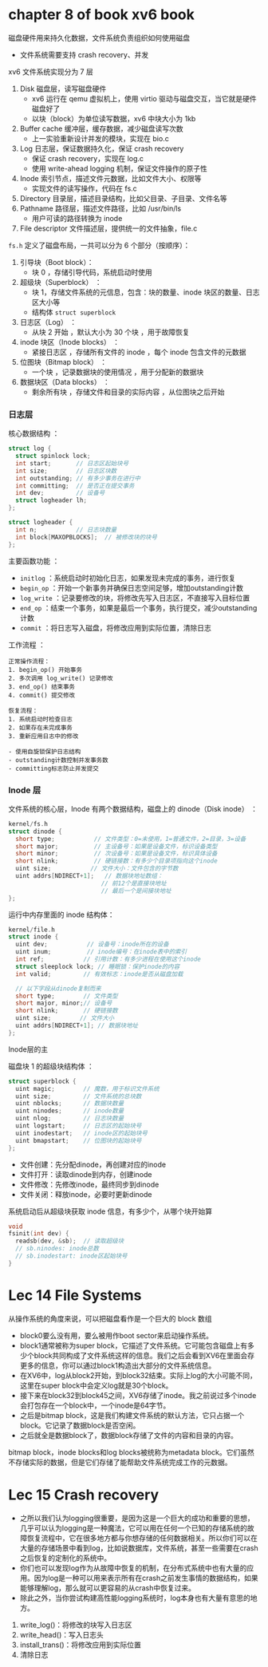 
# chapter 8 of book xv6 book

磁盘硬件用来持久化数据，文件系统负责组织如何使用磁盘

- 文件系统需要支持 crash recovery、并发

xv6 文件系统实现分为 7 层

1. Disk 磁盘层，读写磁盘硬件
   - xv6 运行在 qemu 虚拟机上，使用 virtio 驱动与磁盘交互，当它就是硬件磁盘好了
   - 以块（block）为单位读写数据，xv6 中块大小为 1kb
2. Buffer cache 缓冲层，缓存数据，减少磁盘读写次数
   - 上一实验重新设计并发的模块，实现在 bio.c
3. Log 日志层，保证数据持久化，保证 crash recovery
   - 保证 crash recovery，实现在 log.c
   - 使用 write-ahead logging 机制，保证文件操作的原子性
4. Inode 索引节点，描述文件元数据，比如文件大小、权限等
   - 实现文件的读写操作，代码在 fs.c
5. Directory 目录层，描述目录结构，比如父目录、子目录、文件名等
6. Pathname 路径层，描述文件路径，比如 /usr/bin/ls
   - 用户可读的路径转换为 inode
7. File descriptor 文件描述层，提供统一的文件抽象，file.c

`fs.h` 定义了磁盘布局，一共可以分为 6 个部分（按顺序）：

1. 引导块（Boot block）：
   - 块 0 ，存储引导代码，系统启动时使用
2. 超级块（Superblock） ：
   - 块 1，存储文件系统的元信息，包含：块的数量、inode 块区的数量、日志区大小等
   - 结构体 `struct superblock`
3. 日志区（Log） ：
   - 从块 2 开始 ，默认大小为 30 个块 ，用于故障恢复
4. inode 块区（Inode blocks） ：
   - 紧接日志区 ，存储所有文件的 inode ，每个 inode 包含文件的元数据
5. 位图块（Bitmap block） ：
   - 一个块 ，记录数据块的使用情况 ，用于分配新的数据块
6. 数据块区（Data blocks） ：
   - 剩余所有块 ，存储文件和目录的实际内容 ，从位图块之后开始

### 日志层

核心数据结构 ：

```c
struct log {
  struct spinlock lock;
  int start;       // 日志区起始块号
  int size;        // 日志区块数
  int outstanding; // 有多少事务在进行中
  int committing;  // 是否正在提交事务
  int dev;         // 设备号
  struct logheader lh;
};

struct logheader {
  int n;           // 日志块数量
  int block[MAXOPBLOCKS];  // 被修改块的块号
};
```

主要函数功能 ：

- `initlog` ：系统启动时初始化日志，如果发现未完成的事务，进行恢复
- `begin_op` ：开始一个新事务并确保日志空间足够，增加outstanding计数
- `log_write` ：记录要修改的块，将修改先写入日志区，不直接写入目标位置
- `end_op` ：结束一个事务，如果是最后一个事务，执行提交，减少outstanding计数
- `commit` ：将日志写入磁盘，将修改应用到实际位置，清除日志

工作流程 ：

```
正常操作流程：
1. begin_op() 开始事务
2. 多次调用 log_write() 记录修改
3. end_op() 结束事务
4. commit() 提交修改

恢复流程：
1. 系统启动时检查日志
2. 如果存在未完成事务
3. 重新应用日志中的修改

- 使用自旋锁保护日志结构
- outstanding计数控制并发事务数
- committing标志防止并发提交
```

### Inode 层

文件系统的核心层，Inode 有两个数据结构，磁盘上的 dinode（Disk inode） ：

```c
kernel/fs.h
struct dinode {
  short type;           // 文件类型：0=未使用，1=普通文件，2=目录，3=设备
  short major;          // 主设备号：如果是设备文件，标识设备类型
  short minor;          // 次设备号：如果是设备文件，标识具体设备
  short nlink;          // 硬链接数：有多少个目录项指向这个inode
  uint size;           // 文件大小：文件包含的字节数
  uint addrs[NDIRECT+1];   // 数据块地址数组：
                          // 前12个是直接块地址
                          // 最后一个是间接块地址
};
```

运行中内存里面的 inode 结构体：

```c
kernel/file.h
struct inode {
  uint dev;           // 设备号：inode所在的设备
  uint inum;          // inode编号：在inode表中的索引
  int ref;           // 引用计数：有多少进程在使用这个inode
  struct sleeplock lock; // 睡眠锁：保护inode的内容
  int valid;         // 有效标志：inode是否从磁盘加载

  // 以下字段从dinode复制而来
  short type;        // 文件类型
  short major, minor;// 设备号
  short nlink;       // 硬链接数
  uint size;        // 文件大小
  uint addrs[NDIRECT+1]; // 数据块地址
};
```

Inode层的主

磁盘块 1 的超级块结构体 ：

```c
struct superblock {
  uint magic;        // 魔数，用于标识文件系统
  uint size;         // 文件系统的总块数
  uint nblocks;      // 数据块数量
  uint ninodes;      // inode数量
  uint nlog;         // 日志块数量
  uint logstart;     // 日志区的起始块号
  uint inodestart;   // inode区的起始块号
  uint bmapstart;    // 位图块的起始块号
};
```

- 文件创建：先分配dinode，再创建对应的inode
- 文件打开：读取dinode到内存，创建inode
- 文件修改：先修改inode，最终同步到dinode
- 文件关闭：释放inode，必要时更新dinode

系统启动后从超级块获取 inode 信息，有多少个，从哪个块开始算

```c
void
fsinit(int dev) {
  readsb(dev, &sb);  // 读取超级块
  // sb.ninodes: inode总数
  // sb.inodestart: inode区起始块号
}
```

# Lec 14 File Systems

从操作系统的角度来说，可以把磁盘看作是一个巨大的 block 数组

- block0要么没有用，要么被用作boot sector来启动操作系统。
- block1通常被称为super block，它描述了文件系统。它可能包含磁盘上有多少个block共同构成了文件系统这样的信息。我们之后会看到XV6在里面会存更多的信息，你可以通过block1构造出大部分的文件系统信息。
- 在XV6中，log从block2开始，到block32结束。实际上log的大小可能不同，这里在super block中会定义log就是30个block。
- 接下来在block32到block45之间，XV6存储了inode。我之前说过多个inode会打包存在一个block中，一个inode是64字节。
- 之后是bitmap block，这是我们构建文件系统的默认方法，它只占据一个block。它记录了数据block是否空闲。
- 之后就全是数据block了，数据block存储了文件的内容和目录的内容。

bitmap block，inode blocks和log blocks被统称为metadata block。它们虽然不存储实际的数据，但是它们存储了能帮助文件系统完成工作的元数据。

# Lec 15 Crash recovery

- 之所以我们认为logging很重要，是因为这是一个巨大的成功和重要的思想，几乎可以认为logging是一种魔法，它可以用在任何一个已知的存储系统的故障恢复流程中，它在很多地方都与你想存储的任何数据相关。所以你们可以在大量的存储场景中看到log，比如说数据库，文件系统，甚至一些需要在crash之后恢复的定制化的系统中。
- 你们也可以发现log作为从故障中恢复的机制，在分布式系统中也有大量的应用。因为log是一种可以用来表示所有在crash之前发生事情的数据结构，如果能够理解log，那么就可以更容易的从crash中恢复过来。
- 除此之外，当你尝试构建高性能logging系统时，log本身也有大量有意思的地方。

1. write_log()：将修改的块写入日志区
2. write_head()：写入日志头
3. install_trans()：将修改应用到实际位置
4. 清除日志